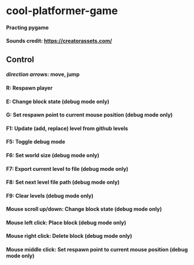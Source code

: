 # cool-platformer-game
#### Practing pygame
#### Sounds credit: https://creatorassets.com/
## Control
#### _direction arrows_: move, jump
#### R: Respawn player
#### E: Change block state (debug mode only)
#### G: Set respawn point to current mouse position (debug mode only)
#### F1: Update (add, replace) level from github levels
#### F5: Toggle debug mode
#### F6: Set world size (debug mode only)
#### F7: Export current level to file (debug mode only)
#### F8: Set next level file path (debug mode only)
#### F9: Clear levels (debug mode only)
#### Mouse scroll up/down: Change block state (debug mode only)
#### Mouse left click: Place block (debug mode only)
#### Mouse right click: Delete block (debug mode only)
#### Mouse middle click: Set respawn point to current mouse position (debug mode only)

